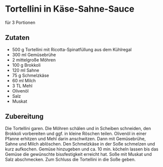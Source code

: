 # Tortellini in Käse-Sahne-Sauce

für 3 Portionen

## Zutaten

* 500 g Tortellini mit Ricotta-Spinatfüllung aus dem Kühlregal
* 300 ml Gemüsebrühe
* 2 mittelgroße Möhren
* 100 g Brokkoli
* 120 ml Sahne
* 75 g Schmelzkäse
* 60 ml Milch
* 3 TL Mehl
* Olivenöl
* Salz
* Muskat

## Zubereitung

Die Tortellini garen. Die Möhren schälen und in Scheiben schneiden, den Brokkoli vorbereiten und ggf. in kleine Röschen teilen.
Olivenöl in einer Pfanne erhitzen und Mehl darin anschwitzen. Dann mit Gemüsebrühe, Sahne und Milch ablöschen. 
Den Schmelzkäse in der Soße schmelzen und kurz aufkochen. Gemüse hinzugeben und ca. 10 min. köcheln lassen bis das Gemüse die gewünschte bissfestigkeit erreicht hat.
Soße mit Muskat und Salz abschmecken. 
Zum Schluss die Tortellini in die Soße geben.
